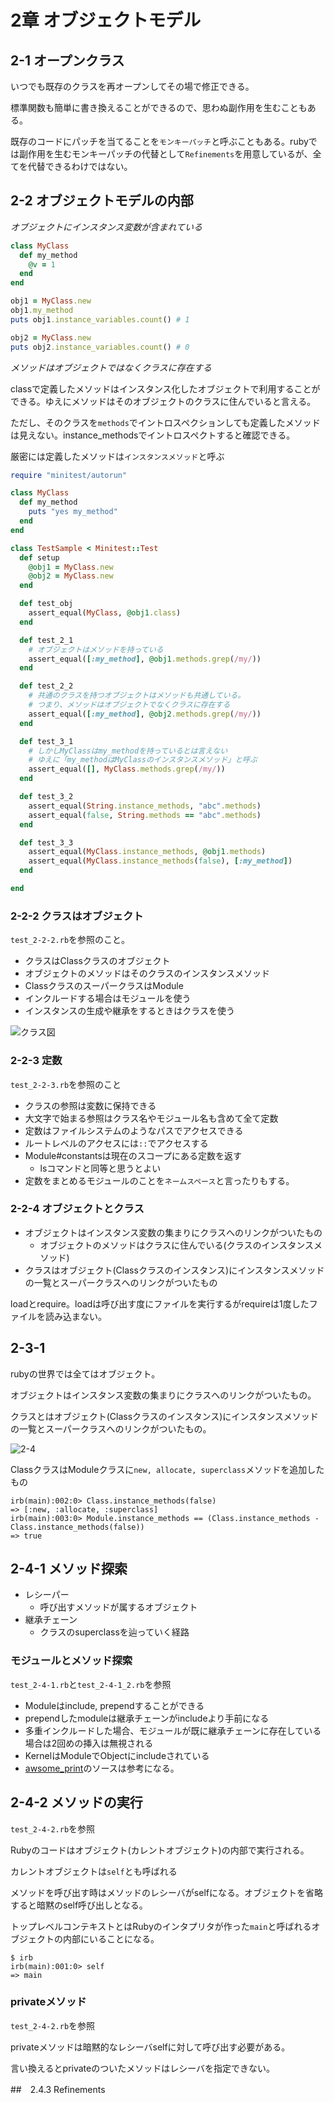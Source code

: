 # 2章 オブジェクトモデル
## 2-1 オープンクラス

いつでも既存のクラスを再オープンしてその場で修正できる。

標準関数も簡単に書き換えることができるので、思わぬ副作用を生むこともある。

既存のコードにパッチを当てることを`モンキーパッチ`と呼ぶこともある。rubyでは副作用を生むモンキーパッチの代替として`Refinements`を用意しているが、全てを代替できるわけではない。

## 2-2 オブジェクトモデルの内部

*オブジェクトにインスタンス変数が含まれている*

```ruby
class MyClass
  def my_method
    @v = 1
  end
end

obj1 = MyClass.new
obj1.my_method
puts obj1.instance_variables.count() # 1

obj2 = MyClass.new
puts obj2.instance_variables.count() # 0
```

*メソッドはオブジェクトではなくクラスに存在する*

classで定義したメソッドはインスタンス化したオブジェクトで利用することができる。ゆえにメソッドはそのオブジェクトのクラスに住んでいると言える。

ただし、そのクラスを`methods`でイントロスペクションしても定義したメソッドは見えない。instance_methodsでイントロスペクトすると確認できる。

厳密には定義したメソッドは`インスタンスメソッド`と呼ぶ

```ruby
require "minitest/autorun"

class MyClass
  def my_method
    puts "yes my_method"
  end
end

class TestSample < Minitest::Test
  def setup
    @obj1 = MyClass.new
    @obj2 = MyClass.new
  end

  def test_obj
    assert_equal(MyClass, @obj1.class)
  end

  def test_2_1
    # オブジェクトはメソッドを持っている
    assert_equal([:my_method], @obj1.methods.grep(/my/))
  end

  def test_2_2
    # 共通のクラスを持つオブジェクトはメソッドも共通している。
    # つまり、メソッドはオブジェクトでなくクラスに存在する
    assert_equal([:my_method], @obj2.methods.grep(/my/))
  end

  def test_3_1
    # しかしMyClassはmy_methodを持っているとは言えない
    # ゆえに「my_methodはMyClassのインスタンスメソッド」と呼ぶ
    assert_equal([], MyClass.methods.grep(/my/))
  end

  def test_3_2
    assert_equal(String.instance_methods, "abc".methods)
    assert_equal(false, String.methods == "abc".methods)
  end

  def test_3_3
    assert_equal(MyClass.instance_methods, @obj1.methods)
    assert_equal(MyClass.instance_methods(false), [:my_method])
  end

end
```

### 2-2-2 クラスはオブジェクト

`test_2-2-2.rb`を参照のこと。

- クラスはClassクラスのオブジェクト
- オブジェクトのメソッドはそのクラスのインスタンスメソッド
- ClassクラスのスーパークラスはModule
- インクルードする場合はモジュールを使う
- インスタンスの生成や継承をするときはクラスを使う

![クラス図](./static/2-2-2.png)

### 2-2-3 定数

`test_2-2-3.rb`を参照のこと

- クラスの参照は変数に保持できる
- 大文字で始まる参照はクラス名やモジュール名も含めて全て定数
- 定数はファイルシステムのようなパスでアクセスできる
- ルートレベルのアクセスには`::`でアクセスする
- Module#constantsは現在のスコープにある定数を返す
  - lsコマンドと同等と思うとよい
- 定数をまとめるモジュールのことを`ネームスペース`と言ったりもする。

### 2-2-4 オブジェクトとクラス

- オブジェクトはインスタンス変数の集まりにクラスへのリンクがついたもの
  - オブジェクトのメソッドはクラスに住んでいる(クラスのインスタンスメソッド)
- クラスはオブジェクト(Classクラスのインスタンス)にインスタンスメソッドの一覧とスーパークラスへのリンクがついたもの
  
loadとrequire。loadは呼び出す度にファイルを実行するがrequireは1度したファイルを読み込まない。

## 2-3-1
rubyの世界では全てはオブジェクト。

オブジェクトはインスタンス変数の集まりにクラスへのリンクがついたもの。

クラスとはオブジェクト(Classクラスのインスタンス)にインスタンスメソッドの一覧とスーパークラスへのリンクがついたもの。

![2-4](./static/2-4.png)

ClassクラスはModuleクラスに`new, allocate, superclass`メソッドを追加したもの

```
irb(main):002:0> Class.instance_methods(false)
=> [:new, :allocate, :superclass]
irb(main):003:0> Module.instance_methods == (Class.instance_methods - Class.instance_methods(false))
=> true
```

## 2-4-1 メソッド探索

- レシーパー
  - 呼び出すメソッドが属するオブジェクト
- 継承チェーン
  - クラスのsuperclassを辿っていく経路
  
### モジュールとメソッド探索

`test_2-4-1.rb`と`test_2-4-1_2.rb`を参照

- Moduleはinclude, prependすることができる
- prependしたmoduleは継承チェーンがincludeより手前になる
- 多重インクルードした場合、モジュールが既に継承チェーンに存在している場合は2回めの挿入は無視される
- KernelはModuleでObjectにincludeされている
- [awsome_print](https://github.com/awesome-print/awesome_print)のソースは参考になる。

## 2-4-2 メソッドの実行

`test_2-4-2.rb`を参照

Rubyのコードはオブジェクト(カレントオブジェクト)の内部で実行される。

カレントオブジェクトは`self`とも呼ばれる
        
メソッドを呼び出す時はメソッドのレシーバがselfになる。オブジェクトを省略すると暗黙のself呼び出しとなる。

トップレベルコンテキストとはRubyのインタプリタが作った`main`と呼ばれるオブジェクトの内部にいることになる。

```
$ irb
irb(main):001:0> self
=> main
```

### privateメソッド

`test_2-4-2.rb`を参照

privateメソッドは暗黙的なレシーバselfに対して呼び出す必要がある。

言い換えるとprivateのついたメソッドはレシーバを指定できない。

##　2.4.3 Refinements
